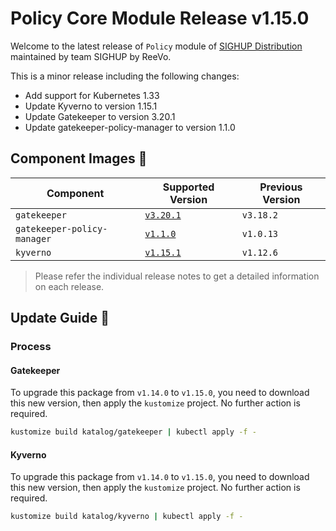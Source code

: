 # Policy Core Module Release v1.15.0

Welcome to the latest release of `Policy` module of [SIGHUP Distribution](https://github.com/sighupio/distribution) maintained by team SIGHUP by ReeVo.

This is a minor release including the following changes:

- Add support for Kubernetes 1.33
- Update Kyverno to version 1.15.1
- Update Gatekeeper to version 3.20.1
- Update gatekeeper-policy-manager to version 1.1.0

## Component Images 🚢

| Component                   | Supported Version                                                                       | Previous Version |
| --------------------------- | --------------------------------------------------------------------------------------- | ---------------- |
| `gatekeeper`                | [`v3.20.1`](https://github.com/open-policy-agent/gatekeeper/releases/tag/v3.20.1)       | `v3.18.2`        |
| `gatekeeper-policy-manager` | [`v1.1.0`](https://github.com/sighupio/gatekeeper-policy-manager/releases/tag/v1.1.0) | `v1.0.13`      |
| `kyverno`                   | [`v1.15.1`](https://github.com/kyverno/kyverno/releases/tag/v1.15.1)                    | `v1.12.6`        |

> Please refer the individual release notes to get a detailed information on each release.

## Update Guide 🦮

### Process

#### Gatekeeper

To upgrade this package from `v1.14.0` to `v1.15.0`, you need to download this new version, then apply the `kustomize` project. No further action is required.

```bash
kustomize build katalog/gatekeeper | kubectl apply -f -
```
#### Kyverno

To upgrade this package from `v1.14.0` to `v1.15.0`, you need to download this new version, then apply the `kustomize` project. No further action is required.
```bash
kustomize build katalog/kyverno | kubectl apply -f -
```